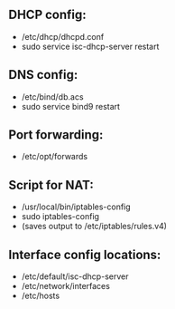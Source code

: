## DHCP config: 	
- /etc/dhcp/dhcpd.conf
- sudo service isc-dhcp-server restart

## DNS config: 	
- /etc/bind/db.acs
- sudo service bind9 restart

## Port forwarding:
- /etc/opt/forwards

## Script for NAT: 
- /usr/local/bin/iptables-config
- sudo iptables-config 
- (saves output to /etc/iptables/rules.v4)

## Interface config locations:
- /etc/default/isc-dhcp-server
- /etc/network/interfaces
- /etc/hosts
